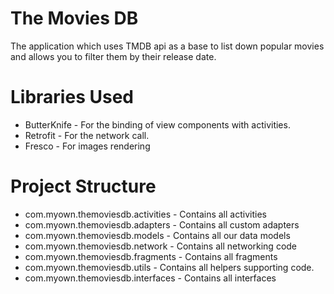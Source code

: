 # The Movies DB
The application which uses TMDB api as a base to list down popular movies and allows you to filter them by their release date.

# Libraries Used
 
  *   ButterKnife - For the binding of view components with activities.
  *   Retrofit - For the network call.
  *   Fresco - For images rendering

# Project Structure

  *  com.myown.themoviesdb.activities - Contains all activities
  *  com.myown.themoviesdb.adapters - Contains all custom adapters
  *  com.myown.themoviesdb.models - Contains all our data models
  *  com.myown.themoviesdb.network - Contains all networking code
  *  com.myown.themoviesdb.fragments - Contains all fragments
  *  com.myown.themoviesdb.utils - Contains all helpers supporting code.
  *  com.myown.themoviesdb.interfaces - Contains all interfaces
